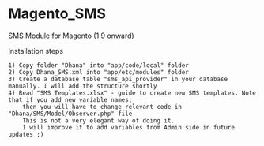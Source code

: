 # Magento_SMS
SMS Module for Magento (1.9 onward)

Installation steps

	1) Copy folder "Dhana" into "app/code/local" folder
	2) Copy Dhana_SMS.xml into "app/etc/modules" folder
	3) Create a database table "sms_api_provider" in your database manually. I will add the structure shortly
	4) Read "SMS Templates.xlsx" - guide to create new SMS templates. Note that if you add new variable names,
		then you will have to change relevant code in "Dhana/SMS/Model/Observer.php" file
		This is not a very elegant way of doing it.
		I will improve it to add variables from Admin side in future updates ;)

